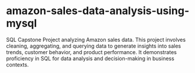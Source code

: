 # amazon-sales-data-analysis-using-mysql
SQL Capstone Project analyzing Amazon sales data. This project involves cleaning, aggregating, and querying data to generate insights into sales trends, customer behavior, and product performance. It demonstrates proficiency in SQL for data analysis and decision-making in business contexts.

